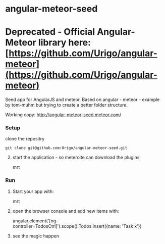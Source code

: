 angular-meteor-seed
===================

# Deprecated - Official Angular-Meteor library here:  [https://github.com/Urigo/angular-meteor](https://github.com/Urigo/angular-meteor)

Seed app for AngularJS and meteor.
Based on angular - meteor - example by tom-muhm but trying to create a better folder structure.

Working copy:  http://angular-meteor-seed.meteor.com/

### Setup

clone the repositry

    git clone git@github.com:Urigo/angular-meteor-seed.git
    
2) start the application - so meteroite can download the plugins:

    mrt

### Run

1) Start your app with: 

    mrt

2) open the browser console and add new items with:

    angular.element('[ng-controller=TodosCtrl]').scope().Todos.insert({name: 'Task x'})

3) see the magic happen
